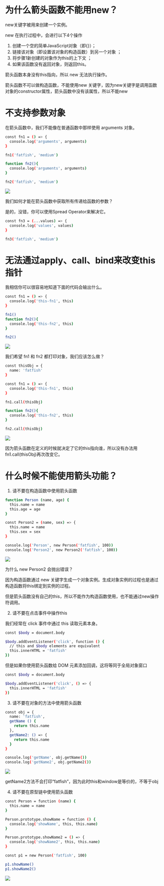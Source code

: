 # 为什么箭头函数不能用new？

new关键字被用来创建一个实例。

new 在执行过程中，会进行以下4个操作

1. 创建一个空的简单JavaScript对象（即{}）；
2. 链接该对象（即设置该对象的构造函数）到另一个对象 ；
3. 将步骤1新创建的对象作为this的上下文 ；
4. 如果该函数没有返回对象，则返回this。

箭头函数本身没有this指向，所以 new 无法执行操作。

箭头函数不可以做构造函数，不能使用new 关键字，因为new关键字是调用函数对象的constructor属性，箭头函数中没有该属性，所以不能new

# 不支持参数对象

在箭头函数中，我们不能像在普通函数中那样使用 arguments 对象。

```sh
const fn1 = () => {
  console.log('arguments', arguments)
}

fn1('fatfish', 'medium')

function fn2(){
  console.log('arguments', arguments)
}

fn2('fatfish', 'medium')
```

![](2023-07-12-17-55-11.png)

我们如何才能在箭头函数中获取所有传递给函数的参数？

是的，没错，你可以使用Spread Operator来解决它。

```sh
const fn3 = (...values) => {
  console.log('values', values)
}

fn3('fatfish', 'medium')
```

# 无法通过apply、call、bind来改变this指针

我相信你可以很容易地知道下面的代码会输出什么。

```sh
const fn1 = () => {
  console.log('this-fn1', this)
}

fn1()
function fn2(){
  console.log('this-fn2', this)
}

fn2()
```

![](2023-07-12-17-57-20.png)

我们希望 fn1 和 fn2 都打印对象，我们应该怎么做？

```sh
const thisObj = {
  name: 'fatfish'
}

const fn1 = () => {
  console.log('this-fn1', this)
}

fn1.call(thisObj)

function fn2(){
  console.log('this-fn2', this)
}

fn2.call(thisObj)
```

![](2023-07-12-17-59-45.png)

因为箭头函数在定义的时候就决定了它的this指向谁，所以没有办法用fn1.call(thisObj)再次改变它。

# 什么时候不能使用箭头功能？

1. 请不要在构造函数中使用箭头函数

```sh
function Person (name, age) {
  this.name = name
  this.age = age
}

const Person2 = (name, sex) => {
  this.name = name
  this.sex = sex
}

console.log('Person', new Person('fatfish', 100))
console.log('Person2', new Person2('fatfish', 100))
```
![](2023-07-13-10-01-04.png)

为什么 new Person2 会抛出错误？

因为构造函数通过 new 关键字生成一个对象实例。生成对象实例的过程也是通过构造函数将this绑定到实例的过程。

但是箭头函数没有自己的this，所以不能作为构造函数使用，也不能通过new操作符调用。

2. 请不要在点击事件中操作this

我们经常在 click 事件中通过 this 读取元素本身。

```sh
const $body = document.body

$body.addEventListener('click', function () {
  // this and $body elements are equivalent
  this.innerHTML = 'fatfish'
})
```
但是如果你使用箭头函数给 DOM 元素添加回调，这将等同于全局对象窗口

```sh
const $body = document.body

$body.addEventListener('click', () => {
  this.innerHTML = 'fatfish'
})
```

3. 请不要在对象的方法中使用箭头函数

```sh
const obj = {
  name: 'fatfish',
  getName () {
    return this.name
  },
  getName2: () => {
    return this.name
  }
}

console.log('getName', obj.getName())
console.log('getName2', obj.getName2())
```
![](2023-07-13-10-07-03.png)

getName2方法不会打印“fatfish”，因为此时this和window是等价的，不等于obj

4. 请不要在原型链中使用箭头函数

```sh
const Person = function (name) {
  this.name = name
}

Person.prototype.showName = function () {
  console.log('showName', this, this.name)
}

Person.prototype.showName2 = () => {
  console.log('showName2', this, this.name)
}

const p1 = new Person('fatfish', 100)

p1.showName()
p1.showName2()
```

![](2023-07-13-10-09-21.png)